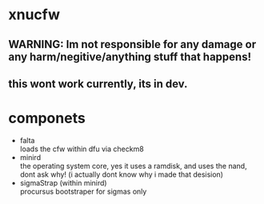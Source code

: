 # xnucfw
## WARNING: Im not responsible for any damage or any harm/negitive/anything stuff that happens!
## this wont work currently, its in dev.
# componets
- falta<br>
    loads the cfw within dfu via checkm8
- minird<br>
    the operating system core, yes it uses a ramdisk, and uses the nand, dont ask why! (i actually dont know why i made that desision)
- sigmaStrap (within minird)<br>
    procursus bootstraper for sigmas only
